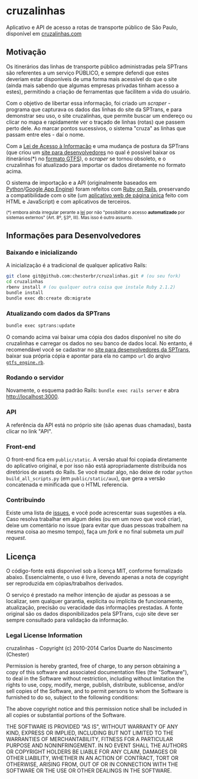 # cruzalinhas

Aplicativo  e API de acesso a rotas de transporte público de São Paulo, disponível em [cruzalinhas.com](http://cruzalinhas.com)

## Motivação

Os itinerários das linhas de transporte público administradas pela SPTrans são
referentes a um serviço PÚBLICO, e sempre defendi
que estes deveriam estar disponíveis de uma forma mais acessível do que o site (ainda mais sabendo que algumas empresas privadas tinham acesso a estes), permitindo a criação de ferramentas que facilitem a vida do usuário.

Com o objetivo de libertar essa informação, foi criado um *scraper* - programa
que capturava os dados das linhas do site da SPTrans, e para demonstrar seu uso,
o site cruzalinhas, que permite buscar um endereço ou clicar no mapa e rapidamente ver o traçado de linhas (rotas) que passem perto dele. Ao
marcar pontos sucessivos, o sistema "cruza" as linhas que passam entre eles - daí o nome.

Com a [Lei de Acesso à Informação](https://pt.wikipedia.org/wiki/Lei_de_acesso_%C3%A0_informa%C3%A7%C3%A3o) e uma mudança de postura da SPTrans (que criou um [site para desenvolvedores](http://www.sptrans.com.br/desenvolvedores) no qual é possível baixar os itinerários(\*) no [formato GTFS](https://developers.google.com/transit/gtfs/reference)), o *scraper* se tornou obsoleto, e o cruzalinhas foi atualizado para importar os dados diretamente no formato acima.

O sistema de importação e a API (originalmente baseados em [Python](http://www.python.org)/[Google App Engine](https://cloud.google.com/appengine/)) foram refeitos com [Ruby on Rails](http://rubyonrails.org), preservando a compatibilidade com o site (um [aplicativo web de página única](https://en.wikipedia.org/wiki/Single-page_application) feito com HTML e JavaScript) e com aplicativos de terceiros.

<small>(*) embora ainda irregular perante a [lei](http://www.planalto.gov.br/ccivil_03/_ato2011-2014/2011/lei/l12527.htm) por não "possibilitar o acesso **automatizado** por sistemas externos" (Art. 8º, §3º, III). Mas isso é outro assunto.</small>

## Informações para Desenvolvedores


### Baixando e inicializando

A inicialização é a tradicional de qualquer aplicativo Rails:

```bash
git clone git@github.com:chesterbr/cruzalinhas.git # (ou seu fork)
cd cruzalinhas
rbenv install # (ou qualquer outra coisa que instale Ruby 2.1.2)
bundle install
bundle exec db:create db:migrate
```

### Atualizando com dados da SPTrans

```bash
bundle exec sptrans:update
```

O comando acima vai baixar uma cópia dos dados disponível no site do cruzalinhas e carregar os dados no seu banco de dados local. No entanto, é recomendável você se cadastrar no [site para desenvolvedores da SPTrans](http://www.sptrans.com.br/desenvolvedores), baixar sua própria cópia e apontar para ela no campo `url` do arqivo [`gtfs_engine.rb`](https://github.com/chesterbr/cruzalinhas/blob/master/config/initializers/gtfs_engine.rb).

### Rodando o servidor

Novamente, o esquema padrão Rails: ```bundle exec rails server``` e abra [http://localhost:3000](http://localhost:3000).

### API

A referência da API está no próprio site (são apenas duas chamadas), basta clicar no link "API".


### Front-end

O front-end fica em `public/static`. A versão atual foi copiada diretamente
do aplicativo original, e por isso não está apropriadamente distribuída nos
diretórios de assets do Rails. Se você mudar algo, não deixe de rodar
`python build_all_scripts.py` (em `public/static/aux`), que gera a versão
concatenada e minificada que o HTML referencia.
   
### Contribuindo

Existe uma lista de [issues](https://github.com/chesterbr/cruzalinhas/issues), e você pode acrescentar suas sugestões a ela. Caso resolva trabalhar em algum deles (ou em um novo que você criar), deixe um comentário no issue (para evitar que duas pessoas trabalhem na mesma coisa ao mesmo tempo), faça um *fork* e no final submeta um *pull request*.

## Licença

O código-fonte está disponível sob a licença MIT, conforme formalizado abaixo. Essencialmente,
o uso é livre, devendo apenas a nota de copyright ser reproduzida em
cópias/trabalhos derivados.

O serviço é prestado na melhor intenção de ajudar as pessoas a se localizar,
sem qualquer garantia, explícita ou implícita de funcionamento, atualização,
precisão ou veracidade das informações prestadas. A fonte original são os dados disponibilizados pela SPTrans, cujo site deve ser sempre consultado para validação da informação.

### Legal License Information

 cruzalinhas - Copyright (c) 2010-2014 Carlos Duarte do Nascimento (Chester)

 Permission is hereby granted, free of charge, to any person obtaining a copy
 of this software and associated documentation files (the "Software"), to deal
 in the Software without restriction, including without limitation the rights
 to use, copy, modify, merge, publish, distribute, sublicense, and/or sell
 copies of the Software, and to permit persons to whom the Software is
 furnished to do so, subject to the following conditions:

 The above copyright notice and this permission notice shall be included in
 all copies or substantial portions of the Software.

 THE SOFTWARE IS PROVIDED "AS IS", WITHOUT WARRANTY OF ANY KIND, EXPRESS OR
 IMPLIED, INCLUDING BUT NOT LIMITED TO THE WARRANTIES OF MERCHANTABILITY,
 FITNESS FOR A PARTICULAR PURPOSE AND NONINFRINGEMENT. IN NO EVENT SHALL THE
 AUTHORS OR COPYRIGHT HOLDERS BE LIABLE FOR ANY CLAIM, DAMAGES OR OTHER
 LIABILITY, WHETHER IN AN ACTION OF CONTRACT, TORT OR OTHERWISE, ARISING FROM,
 OUT OF OR IN CONNECTION WITH THE SOFTWARE OR THE USE OR OTHER
 DEALINGS IN THE SOFTWARE.


